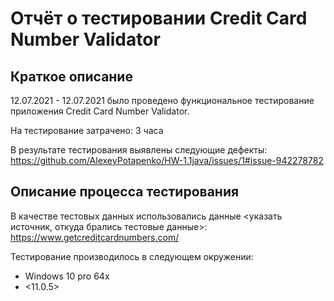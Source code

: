 # Отчёт о тестировании Credit Card Number Validator

## Краткое описание

12.07.2021 - 12.07.2021 было проведено функциональное тестирование приложения Credit Card Number Validator.

На тестирование затрачено: 3 часа

В результате тестирования выявлены следующие дефекты:
https://github.com/AlexeyPotapenko/HW-1.1java/issues/1#issue-942278782

## Описание процесса тестирования

В качестве тестовых данных использовались данные <указать источник, откуда брались тестовые данные>:
https://www.getcreditcardnumbers.com/

Тестирование производилось в следующем окружении:
* Windows 10 pro 64x
* <11.0.5>
